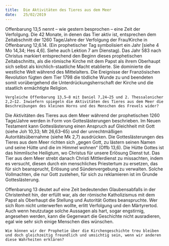```yaml
---
title:  Die Aktivitäten des Tieres aus dem Meer
date:   25/02/2019
---
```


Offenbarung 13,5 nennt – wie gestern besprochen – eine Zeit der Verfolgung. Die 42 Monate, in denen das Tier aktiv ist, entsprechen dem Zeitabschnitt der 1260 Tage/Jahre der Verfolgung der Frau/Kirche in Offenbarung 12,6.14. (Ein prophetischer Tag symbolisiert ein Jahr [siehe 4 Mo 14,34; Hes 4,6]. Siehe auch Lektion 7 am Dienstag). Das Jahr 583 nach Christus markiert entsprechend den Beginn dieses prophetischen Zeitabschnitts, als die römische Kirche mit dem Papst als ihrem Oberhaupt sich selbst als kirchlich-staatliche Macht etablierte. Sie dominierte die westliche Welt während des Mittelalters. Die Ereignisse der Französischen Revolution fügten dem Tier 1798 die tödliche Wunde zu und beendeten somit vorübergehend die Unterdrückungsherrschaft der Kirche und die staatlich ermächtigte Religion.

`Vergleiche Offenbarung 13,5–8 mit Daniel 7,24–25 und 2. Thessalonicher 2,2–12. Inwiefern spiegeln die Aktivitäten des Tieres aus dem Meer die Beschreibungen des kleinen Horns und des Menschen des Frevels wider?`

Die Aktivitäten des Tieres aus dem Meer während der prophetischen 1260 Tage/Jahre werden in Form von Gotteslästerungen beschrieben. Im Neuen Testament kann Gotteslästerung einen Anspruch auf Gleichheit mit Gott (siehe Joh 10,33; Mt 26,63–65) und der unrechtmäßigen Autoritätsübernahme (siehe Mk 2,7) ausdrücken. Die Gotteslästerungen des Tieres aus dem Meer richten sich „gegen Gott, zu lästern seinen Namen und seine Hütte und die im Himmel wohnen“ (Offb 13,6). Die Hütte Gottes ist das himmlische Heiligtum, wo Christus für unsere Erlösung Dienst tut. Das Tier aus dem Meer strebt danach Christi Mittlerdienst zu missachten, indem es versucht, diesen durch ein menschliches Priestertum zu ersetzen, das für sich beansprucht, Erlösung und Sündenvergebung zu verwalten. Solche Vollmachten, die nur Gott zustehen, für sich zu reklamieren ist im Grunde Gotteslästerung.

Offenbarung 13 deutet auf eine Zeit bedeutenden Glaubensabfalls in der Christenheit hin, der erfüllt war, als der römische Katholizismus mit dem Papst als Oberhaupt die Stellung und Autorität Gottes beanspruchte. Wer sich Rom nicht unterwerfen wollte, erlitt Verfolgung und den Märtyrertod. Auch wenn heutzutage solche Aussagen als hart, sogar engstirnig, angesehen werden, kann die Gegenwart die Geschichte nicht ausradieren, egal wie sehr sich einige Menschen dies wünschen.

`Wie können wir der Prophetie über die Kirchengeschichte treu bleiben und doch gleichzeitig freundlich und umsichtig sein, wenn wir anderen diese Wahrheiten erklären?`
